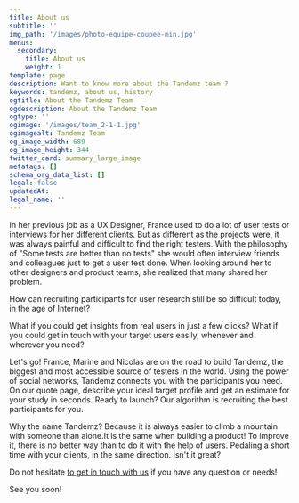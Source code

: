 ```yaml
---
title: About us
subtitle: ''
img_path: '/images/photo-equipe-coupee-min.jpg'
menus:
  secondary:
    title: About us
    weight: 1
template: page
description: Want to know more about the Tandemz team ?
keywords: tandemz, about us, history
ogtitle: About the Tandemz Team
ogdescription: About the Tandemz Team
ogtype: ''
ogimage: '/images/team_2-1-1.jpg'
ogimagealt: Tandemz Team
og_image_width: 689
og_image_height: 344
twitter_card: summary_large_image
metatags: []
schema_org_data_list: []
legal: false
updatedAt:
legal_name: ''
---
```


In her previous job as a UX Designer, France used to do a lot of user tests or interviews for her different clients. But as different as the projects were, it was always painful and difficult to find the right testers. With the philosophy of "Some tests are better than no tests" she would often interview friends and colleagues just to get a user test done. When looking around her to other designers and product teams, she realized that many shared her problem.

How can recruiting participants for user research still be so difficult today, in the age of Internet?

What if you could get insights from real users in just a few clicks? What if you could get in touch with your target users easily, whenever and wherever you need?

Let's go! France, Marine and Nicolas are on the road to build Tandemz, the biggest and most accessible source of testers in the world. Using the power of social networks, Tandemz connects you with the participants you need. On our quote page, describe your ideal target profile and get an estimate for your study in seconds. Ready to launch? Our algorithm is recruiting the best participants for you.

Why the name Tandemz? Because it is always easier to climb a mountain with someone than alone.It is the same when building a product! To improve it, there is no better way than to do it with the help of users. Pedaling a short time with your clients, in the same direction. Isn't it great?

Do not hesitate [to get in touch with us](/contact 'Get in touch with Tandemz team') if you have any question or needs!

See you soon!
